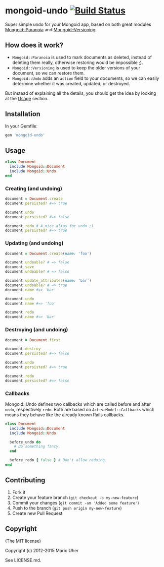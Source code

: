 # mongoid-undo [![Build Status](https://travis-ci.org/haihappen/mongoid-undo.svg?branch=master)](https://travis-ci.org/haihappen/mongoid-undo)

Super simple undo for your Mongoid app, based on both great modules
[Mongoid::Paranoia](http://mongoid.org/en/mongoid/docs/extras.html#paranoia) and
[Mongoid::Versioning](http://mongoid.org/en/mongoid/docs/extras.html#versioning).

## How does it work?

* `Mongoid::Paranoia` is used to mark documents as deleted, instead of deleting them really, otherwise restoring would be impossible ;).
* `Mongoid::Versioning` is used to keep the older versions of your document, so we can restore them.
* `Mongoid::Undo` adds an `action` field to your documents, so we can easily determine whether it was created, updated, or destroyed.

But instead of explaining all the details, you should get the idea by looking at the [Usage](https://github.com/haihappen/mongoid-undo#usage) section.


## Installation

In your Gemfile:

```ruby
gem 'mongoid-undo'
```


## Usage

```ruby
class Document
  include Mongoid::Document
  include Mongoid::Undo
end
```


### Creating (and undoing)

```ruby
document = Document.create
document.persisted? #=> true

document.undo
document.persisted? #=> false

document.redo # A nice alias for undo ;)
document.persisted? #=> true
```


### Updating (and undoing)

```ruby
document = Document.create(name: 'foo')

document.undoable? # => false
document.save
document.undoable? # => false

document.update_attributes(name: 'bar')
document.undoable? # => true
document.name #=> 'bar'

document.undo
document.name #=> 'foo'

document.redo
document.name #=> 'bar'
```


### Destroying (and undoing)

```ruby
document = Document.first

document.destroy
document.persisted? #=> false

document.undo
document.persisted? #=> true

document.redo
document.persisted? #=> false
```


### Callbacks

Mongoid::Undo defines two callbacks which are called before and after `undo`, respectively `redo`. Both are based on `ActiveModel::Callbacks` which means they behave like the already known Rails callbacks.

```ruby
class Document
  include Mongoid::Document
  include Mongoid::Undo

  before_undo do
    # Do something fancy.
  end

  before_redo { false } # Don't allow redoing.
end
```


## Contributing

1. Fork it
2. Create your feature branch (`git checkout -b my-new-feature`)
3. Commit your changes (`git commit -am 'Added some feature'`)
4. Push to the branch (`git push origin my-new-feature`)
5. Create new Pull Request


## Copyright

(The MIT license)

Copyright (c) 2012-2015 Mario Uher

See LICENSE.md.
